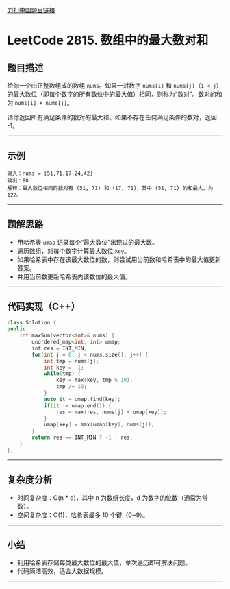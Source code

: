 [力扣中国题目链接](https://leetcode.cn/problems/max-pair-sum-in-an-array/)

# LeetCode 2815. 数组中的最大数对和

## 题目描述

给你一个由正整数组成的数组 `nums`。如果一对数字 `nums[i]` 和 `nums[j]`（`i < j`）的最大数位（即每个数字的所有数位中的最大值）相同，则称为“数对”。数对的和为 `nums[i] + nums[j]`。

请你返回所有满足条件的数对的最大和。如果不存在任何满足条件的数对，返回 -1。

---

## 示例

```
输入：nums = [51,71,17,24,42]
输出：88
解释：最大数位相同的数对有 (51, 71) 和 (17, 71)，其中 (51, 71) 的和最大，为 122。
```

---

## 题解思路

- 用哈希表 `umap` 记录每个“最大数位”出现过的最大数。
- 遍历数组，对每个数字计算最大数位 `key`。
- 如果哈希表中存在该最大数位的数，则尝试用当前数和哈希表中的最大值更新答案。
- 并用当前数更新哈希表内该数位的最大值。

---

## 代码实现（C++）

```cpp
class Solution {
public:
    int maxSum(vector<int>& nums) {
        unordered_map<int, int> umap;
        int res = INT_MIN;
        for(int j = 0; j < nums.size(); j++) {
            int tmp = nums[j];
            int key = -1;
            while(tmp) {
                key = max(key, tmp % 10);
                tmp /= 10;
            }
            auto it = umap.find(key);
            if(it != umap.end()) {
                res = max(res, nums[j] + umap[key]);
            }
            umap[key] = max(umap[key], nums[j]);
        }
        return res == INT_MIN ? -1 : res;
    }
};
```

---

## 复杂度分析

- 时间复杂度：O(n * d)，其中 n 为数组长度，d 为数字的位数（通常为常数）。
- 空间复杂度：O(1)，哈希表最多 10 个键（0~9）。

---

## 小结

- 利用哈希表存储每类最大数位的最大值，单次遍历即可解决问题。
- 代码简洁高效，适合大数据规模。

---
